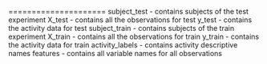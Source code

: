 =====================
  subject_test - contains subjects of the test experiment
  X_test - contains all the observations for test
  y_test - contains the activity data for test
  subject_train - contains subjects of the train experiment
  X_train - contains all the observations for train
  y_train - contains the activity data for train
  activity_labels - contains activity descriptive names
  features - contains all variable names for all observations
